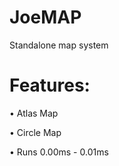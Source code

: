 # JoeMAP
 Standalone map system
 
 # Features:
 
  • Atlas Map
  
  • Circle Map
  
  • Runs 0.00ms - 0.01ms
  
